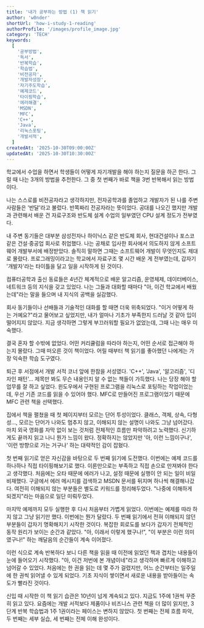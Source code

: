 ```yaml
---
title: '내가 공부하는 방법 (1) 책 읽기'
author: 'w0nder'
shortUrl: 'how-i-study-1-reading'
authorProfile: '/images/profile_image.jpg'
category: 'TECH'
keywords:
  [
    '공부방법',
    '독서',
    '반복학습',
    '학습법',
    '비전공자',
    '개발자성장',
    '자기주도학습',
    '예제코드',
    '타이핑학습',
    '에러해결',
    'MSDN',
    'MFC',
    'C++',
    'Java',
    '리눅스포팅',
    '개발서적',
  ]
createdAt: '2025-10-30T09:00:00Z'
updatedAt: '2025-10-30T10:30:00Z'
---
```


학교에서 수업을 하면서 학생들이 어떻게 자기개발을 해야 하는지 질문을 하곤 한다. 그럴 때 나는 3개의 방법을 추천한다. 그 중 첫 번째가 바로 책을 3번 반복해서 읽는 방법이다.

나는 스스로를 비전공자라고 생각하지만, 전자공학과를 졸업하고 개발자가 된 나를 주변 사람들은 '반달'라고 불렀다. 반쪽짜리 전공자라는 뜻이었다. 공대를 나오긴 했지만 개발과 관련해서 배운 건 자료구조와 반도체 설계 수업의 일부였던 CPU 설계 정도가 전부였다.

내 주변 동기들은 대부분 삼성전자나 하이닉스 같은 반도체 회사, 현대건설이나 포스코 같은 건설·중공업 회사로 취업했다. 나는 공채로 입사한 회사에서 의도하지 않게 소프트웨어 개발부서에 배정받았다. 솔직히 말하면 그때는 소프트웨어 개발이 무엇인지도 제대로 몰랐다. 프로그래밍이라고는 학교에서 자료구조 몇 시간 배운 게 전부였는데, 갑자기 '개발자'라는 타이틀을 달고 일을 시작하게 된 것이다.

컴퓨터공학과 출신 동료들은 4년간 체계적으로 배운 알고리즘, 운영체제, 데이터베이스, 네트워크 등의 지식을 갖고 있었다. 나는 그들과 대화할 때마다 "아, 이건 학교에서 배웠는데"라는 말을 들으며 내 지식의 공백을 실감했다.

회사 동기들이나 선배들과 기술적인 대화를 할 때면 더욱 위축되었다. "이거 어떻게 하는 거예요?"라고 물어보고 싶었지만, 내가 얼마나 기초가 부족한지 드러날 것 같아 입이 떨어지지 않았다. 지금 생각하면 그렇게 부끄러워할 필요가 없었는데, 그때 나는 매우 미숙했다.

결국 혼자 할 수밖에 없었다. 어떤 커리큘럼을 따라야 하는지, 어떤 순서로 접근해야 하는지 몰랐다. 그때 떠오른 것이 책이었다. 어릴 때부터 책 읽기를 좋아했던 나에게는 가장 익숙한 학습 도구였다.

퇴근 후 서점에서 개발 서적 코너 앞에 한참을 서성였다. 'C++', 'Java', '알고리즘', '디자인 패턴'... 제목만 봐도 무슨 내용인지 알 수 없는 책들이 가득했다. 나는 당장 해야 할 업무를 잘 하고 싶었다. 윈도우에서 구현된 프로그램을 리눅스로 포팅하는 작업이었는데, 우선 기존 코드를 읽을 수 있어야 했다. MFC로 만들어진 프로그램이었기 때문에 MFC 관련 책을 선택했다.

집에서 책을 펼쳤을 때 첫 페이지부터 모르는 단어 투성이었다. 클래스, 객체, 상속, 다형성..., 모르는 단어가 나와도 멈추지 않고, 이해되지 않는 설명이 나와도 그냥 넘어갔다. 마치 외국 영화를 자막 없이 보는 것처럼 전체적인 흐름만 파악하려고 노력했다. 신기하게도 끝까지 읽고 나니 뭔가 느낌이 왔다. 정확하지는 않았지만 '아, 이런 느낌이구나', '이런 방향으로 가는 거구나' 하는 대략적인 감이 잡혔다.

첫 번째 읽기로 얻은 자신감을 바탕으로 두 번째 읽기에 도전했다. 이번에는 예제 코드를 하나하나 직접 타이핑해보기로 했다. 이론만으로는 부족하고 직접 손으로 만져봐야 한다고 생각했다. 처음에는 오타 때문에 에러가 나고, 설정 때문에 실행이 안 되는 일이 비일비재했다. 구글에서 에러 메시지를 검색하고 MSDN 문서를 뒤지며 하나씩 해결해나갔다. 여전히 이해되지 않는 부분들은 별도로 키워드를 정리해두었다. "나중에 이해하게 되겠지"라는 마음으로 일단 미뤄두었다.

마지막 예제까지 모두 실행한 후 다시 처음부터 가볍게 읽었다. 이번에는 예제를 따라 하지 않고 그냥 읽기만 했다. 이번에는 뭔가 달랐다. 두 번째 읽기에서 전혀 이해되지 않던 부분들이 갑자기 명확해지기 시작한 것이다. 복잡한 회로도를 보다가 갑자기 전체적인 동작 원리가 보이는 순간과 같았다. "아, 이래서 이렇게 했구나!", "이 부분은 이런 의미였구나!" 하는 깨달음의 순간들이 계속 이어졌다.

이런 식으로 계속 반복하다 보니 다른 책을 읽을 때 이전에 읽었던 책과 겹치는 내용들이 눈에 들어오기 시작했다. "아, 이건 저번에 본 개념이네"라고 생각하며 빠르게 이해하고 넘어갈 수 있었다. 처음에는 한 권을 읽는 데 몇 주가 걸렸지만, 어느 순간부터는 일주일에 한 권씩 읽어낼 수 있게 되었다. 기초 지식이 쌓이면서 새로운 내용을 받아들이는 속도가 빨라진 것이다.

신입 때 시작한 이 책 읽기 습관은 10년이 넘게 계속되고 있다. 지금도 1주에 1권씩 꾸준히 읽고 있다. 요즘에는 개발 서적보다 제품이나 비즈니스 관련 책을 더 많이 읽지만, 3단계 반복 학습법과 1주 1권이라는 페이스는 변하지 않았다. 첫 번째는 전체 흐름 파악, 두 번째는 세부 실습, 세 번째는 전체 이해 완성이다.
